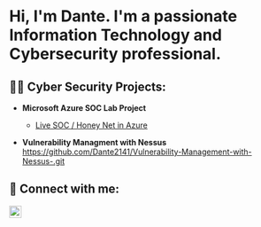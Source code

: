 <h1>Hi, I'm Dante. I'm a passionate Information Technology and Cybersecurity professional. </h1>

<h2>👨‍💻 Cyber Security Projects:</h2>

- <b>Microsoft Azure SOC Lab Project </b>
  - [Live SOC / Honey Net in Azure](https://github.com/Dante2141/Microsoft-Azure-SOC-Lab)

- <b>Vulnerability Managment with Nessus </b>
  https://github.com/Dante2141/Vulnerability-Management-with-Nessus-.git

<h2> 🤳 Connect with me:</h2>

[<img align="left" alt="JoshMadakor | LinkedIn" width="22px" src="https://cdn.jsdelivr.net/npm/simple-icons@v3/icons/linkedin.svg" />][linkedin]


[linkedin]: https://www.linkedin.com/in/dante-blair/

<!--
